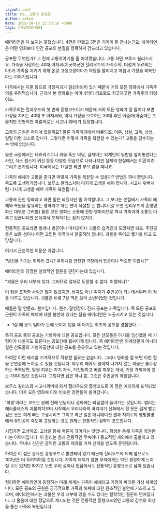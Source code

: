 ```yaml
---
layout: post
title: Re..고통의 본질은
author: drkim
date: 2002-10-16 12:30:16 +0900
tags: [깨달음의대화]
---
```

에어리언을 다 보지는 못했습니다. 4편은 안봤고 3편은 기억이 잘 안나는군요. 에어리언은 어떤 영화보다 인간 공포의 본질을 정확하게 건드리고 있습니다.
  

  
공포란 무엇인가? 그 전에 고통이야기를 좀 해야겠습니다. 고통 하면 브루스 윌리스지요. 가족을 사랑하는 40대 아저씨(지긋지긋한 헐리우드의 가족주의, 더럽게 우려먹는다!)가 가족을 지키기 위해 온갖 고생고생하다가 악당을 물리치고 마침내 가정을 회복한다는 이야기입니다.
  

  
미국에서는 이혼 등으로 가정파괴가 일상화되어 있기 때문에 거의 모든 영화에서 가족주의를 우려먹습니다. 근래에 본 영화로는 마이너리티 리포트도 지긋지긋한 가족주의 타령이죠.
  

  
가족주의는 헐리우드의 첫 번째 흥행코드이기 때문에 거의 모든 영화가 잘 들여다 보면 가정을 지키는 40대 초 아저씨와, 역시 가정을 보호하는 30대 후반 아줌마(아줌마는 드물지만 전형적인 아줌마로는 시고니 위버)가 등장합니다.
  

  
고통의 근원은 어디에 있을까요? 물론 가족파괴에서 비롯되죠. 이혼, 상실, 고독, 상심, 일탈 이런 코스로 갑니다. 그렇다면 어떻게 가족을 복원할 수 있는가? 고통을 감수하는 수 밖에 없습니다.
  

  
물론 극중에서는 테러리스트나 괴물 혹은 악당, 심지어는 외계인이 밀밭을 엎어놓았다는 사인, 식스 센스의 귀신 등등 다양한 모습으로 나타나지만 실제의 현실에서는 이혼이죠. 그리고 분가입니다. 미국에서는 17살만 되면 부모 곁을 떠나죠.
  

  
가족의 해체가 고통을 준다면 어떻게 가족을 복원할 수 있을까? 방법은 하나 뿐입니다. 죽도록 고생하기입니다. 브루스 윌리스처럼 디지게 고생을 해야 합니다. 시고니 위버처럼 디지게 고생을 해야 가족이 복원됩니다.
  

  
고통에 관한 영화라고 하면 말은 되겠지만 좀 어색합니다. 그 보다는 본질에서 가족의 해체와 복원을 암유하는 영화라고 하는 편이 적절할 듯 합니다.(잘 보면 헐리우드의 흥행영화는 대부분 그러함) 물론 모든 영화는 소통에 관한 영화이므로 역시 가족과의 소통도 다루고 있습니다만 은유여서 포착하기는 쉽지 않지요.
  

  
전통적인 공포라면 벌레나 병균이나 미치광이나 괴물의 습격인데 도망치면 되죠. 주인공들은 보통 섬이나 어떤 고립된 지역에서 탈출하려 듭니다. 괴물을 죽이고 헬기를 타고 도망칩니다.
  

  
여기서 근본적인 의문은 이겁니다.
  

  
"병신들 거기는 뭐하러 갔니? 우리처럼 안전한 극장에서 팝콘이나 먹으면 되잖니?"
  

  
에어리언의 강점은 철학적인 질문을 던진다는데 있습니다.
  

  
"괴물은 우리 내부에 있다. 그러므로 절대로 도망칠 수 없다. 어쩔테냐?"
  

  
이 점을 포착한 사람은 많지 않겠지만, 남자도 아닌 여자가 주인공이 되는데서부터 이 점을 다루고 있습니다. 괴물은 바로 7살 먹은 꼬마 소년이었던 것입니다.
  

  
애들은 말 안듣죠. 웬수입니다. 웬수. 말썽장이. 진짜 공포는 가족입니다. 즉 모든 공포의 근원이 가족의 해체에 대한 불안에 있다는 점을 에어리언은 노출시키고 있는 것입니다.
  

  
- 1살 때 문득 엄마가 눈에 보이지 않을 때 아기는 최초의 공포를 경험한다. -
  

  
특히 공포 중의 공포는 기형아에 대한 공포입니다. 모든 산모들은 아기를 임신했을 때 기형아가 나올지도 모른다는 공포감에 휩싸이게 됩니다. 즉 에어리언은 외계생물이 아니라 실은 산모들의 기형아출산에 대한 공포를 은유하고 있는 것입니다.
  

  
하여간 이런 해석을 기계적으로 적용할 필요는 없습니다. 그러나 영화를 잘 보면 이런 점을 은연중에 느끼실 수 있을 것입니다. 아무리 떼어도 떨어져 나가지 않는 괴물은 술주정하는 폭력남편, 말썽 피우는 자기 자식, 거짓말하고 바람 피우는 아내, 가장 가까이에 있는 가족이었던 것입니다. 그렇다면 답은 하나 뿐, 그것은 주인공의 희생입니다.
  

  
브루스 윌리스와 시고니위버에 와서 헐리우드의 흥행코드로 이 점은 예리하게 포착되었습니다. 이후 모든 영화에 이와 비슷한 장면들이 들어갑니다.
  

  
'희생'이라는 코드는 원래 전래 민담이나 설화에는 빠짐없이 들어가는 것입니다. 멀리는 헤라클레스의 괴물퇴치부터 시작해서 우리나라의 바리데기 신화에서 흰 옷은 검게 빨고 검은 옷은 희게 빠는 고생시리즈 그리고 최근 일본 애니메이션 센과 치히로의 행방불명에서 주인공이 죽도록 고생하는 것도 원래는 전통적인 설화의 코드입니다.
  

  
시집가면 고생이죠. 고생을 통해 어른이 되어가는 것입니다. 희생을 통해 가족을 복원한다는 이야기입니다. 이 원리는 원래 전통적인 무속이나 종교적인 제의에서 출발하고 있습니다. 무녀나 신관은 끔찍한 고통의 제의를 거쳐 신탁을 받도록 훈련됩니다.
  

  
하여간 이 점은 중요한 흥행코드로 발견되어 있기 때문에 헐리우드에 의해 앞으로도 100년은 더 우려먹어질 것입니다. 가족의 해체가 덜한 우리에게는 약간 생경하게 느껴질 수도 있지만 따지고 보면 우리 설화나 민담에서도 전통적인 흥행요소로 남아 있습니다.
  

  
정리하면 에어리언이 등장하는 미래 세계는 가족이 해체되고 가정이 파괴된 가상 세계입니다. 모든 공포의 근원은 궁극적으로 가족의 해체에 대한 원초적인 불안에 기초하고 있으며, 에어리언에서는 괴물은 우리 내부에 있을 수도 있다는 철학적인 질문이 던져집니다. 그 물음에 대한 정답으로 제시되는 것은 전통적인 흥행코드였던 고통의 감수와 희생을 통한 가족의 복원입니다.